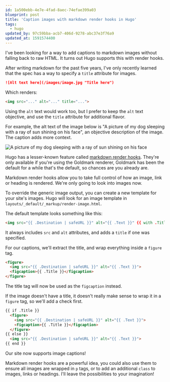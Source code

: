 ```yaml
---
id: 1a500ebb-4e7e-4fad-8aec-74efae399a03
blueprint: post
title: 'Caption images with markdown render hooks in Hugo'
tags:
  - hugo
updated_by: 97c59bba-acb7-406d-9278-abc37e3f76a9
updated_at: 1591574400
---
```

I've been looking for a way to add captions to markdown images without falling back to raw HTML. It turns out Hugo supports this with render hooks.

<!--more-->

After writing markdown for the past five years, I've only recently learned that the spec has a way to specify a `title` attribute for images.

```markdown
![Alt text here](/images/image.jpg "Title here")
```

Which renders:

```html
<img src="..." alt="..." title="...">
```

Using the `alt` text would work too, but I prefer to keep the `alt` text objective, and use the `title` attribute for additional flavor.

For example, the alt text of the image below is "A picture of my dog sleeping with a ray of sun shining on his face", an objective description of the image. The caption adds more context.

![A picture of my dog sleeping with a ray of sun shining on his face](/media/dog-nap.jpg "My dog always looks for a ray of sun on the floor for his morning nap. Yes, morning naps are a thing if you sleep 20 hours a day.")

Hugo has a lesser-known feature called [markdown render hooks](https://gohugo.io/getting-started/configuration-markup#markdown-render-hooks). They're only available if you're using the Goldmark renderer, Goldmark has been the default for a while that's the default, so chances are you already are.

Markdown render hooks allow you to take full control of how an image, link or heading is rendered. We're only going to look into images now.

To override the generic image output, you can create a new template for your site's images. Hugo will look for an image template in `layouts/_default/_markup/render-image.html`.

The default template looks something like this:

```html
<img src="{{ .Destination | safeURL }}" alt="{{ .Text }}" {{ with .Title }} title="{{ . }}" {{ end }} />
```

It always includes `src` and `alt` attributes, and adds a `title` if one was specified.

For our captions, we'll extract the title, and wrap everything inside a `figure` tag.

```html
<figure>
  <img src="{{ .Destination | safeURL }}" alt="{{ .Text }}">
  <figcaption>{{ .Title }}</figcaption>
</figure>
```

The title tag will now be used as the `figcaption` instead.

If the image doesn't have a title, it doesn't really make sense to wrap it in a `figure` tag, so we'll add a check first.

```html
{{ if .Title }}
  <figure>
    <img src="{{ .Destination | safeURL }}" alt="{{ .Text }}">
    <figcaption>{{ .Title }}</figcaption>
  </figure>
{{ else }}
  <img src="{{ .Destination | safeURL }}" alt="{{ .Text }}">
{{ end }}
```

Our site now supports image captions!

Markdown render hooks are a powerful idea, you could also use them to ensure all images are wrapped in `p` tags, or to add an additional `class` to images, links or headings. I'll leave the possibilities to your imagination!